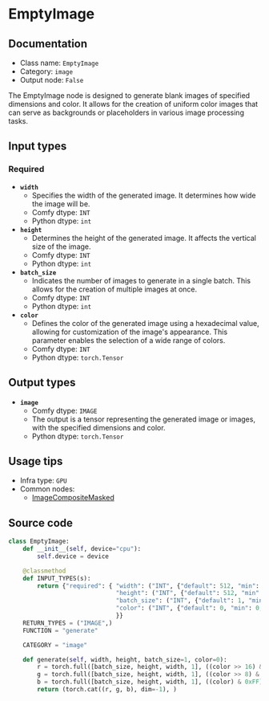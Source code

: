 # EmptyImage
## Documentation
- Class name: `EmptyImage`
- Category: `image`
- Output node: `False`

The EmptyImage node is designed to generate blank images of specified dimensions and color. It allows for the creation of uniform color images that can serve as backgrounds or placeholders in various image processing tasks.
## Input types
### Required
- **`width`**
    - Specifies the width of the generated image. It determines how wide the image will be.
    - Comfy dtype: `INT`
    - Python dtype: `int`
- **`height`**
    - Determines the height of the generated image. It affects the vertical size of the image.
    - Comfy dtype: `INT`
    - Python dtype: `int`
- **`batch_size`**
    - Indicates the number of images to generate in a single batch. This allows for the creation of multiple images at once.
    - Comfy dtype: `INT`
    - Python dtype: `int`
- **`color`**
    - Defines the color of the generated image using a hexadecimal value, allowing for customization of the image's appearance. This parameter enables the selection of a wide range of colors.
    - Comfy dtype: `INT`
    - Python dtype: `torch.Tensor`
## Output types
- **`image`**
    - Comfy dtype: `IMAGE`
    - The output is a tensor representing the generated image or images, with the specified dimensions and color.
    - Python dtype: `torch.Tensor`
## Usage tips
- Infra type: `GPU`
- Common nodes:
    - [ImageCompositeMasked](../../Comfy/Nodes/ImageCompositeMasked.md)



## Source code
```python
class EmptyImage:
    def __init__(self, device="cpu"):
        self.device = device

    @classmethod
    def INPUT_TYPES(s):
        return {"required": { "width": ("INT", {"default": 512, "min": 1, "max": MAX_RESOLUTION, "step": 1}),
                              "height": ("INT", {"default": 512, "min": 1, "max": MAX_RESOLUTION, "step": 1}),
                              "batch_size": ("INT", {"default": 1, "min": 1, "max": 4096}),
                              "color": ("INT", {"default": 0, "min": 0, "max": 0xFFFFFF, "step": 1, "display": "color"}),
                              }}
    RETURN_TYPES = ("IMAGE",)
    FUNCTION = "generate"

    CATEGORY = "image"

    def generate(self, width, height, batch_size=1, color=0):
        r = torch.full([batch_size, height, width, 1], ((color >> 16) & 0xFF) / 0xFF)
        g = torch.full([batch_size, height, width, 1], ((color >> 8) & 0xFF) / 0xFF)
        b = torch.full([batch_size, height, width, 1], ((color) & 0xFF) / 0xFF)
        return (torch.cat((r, g, b), dim=-1), )

```
